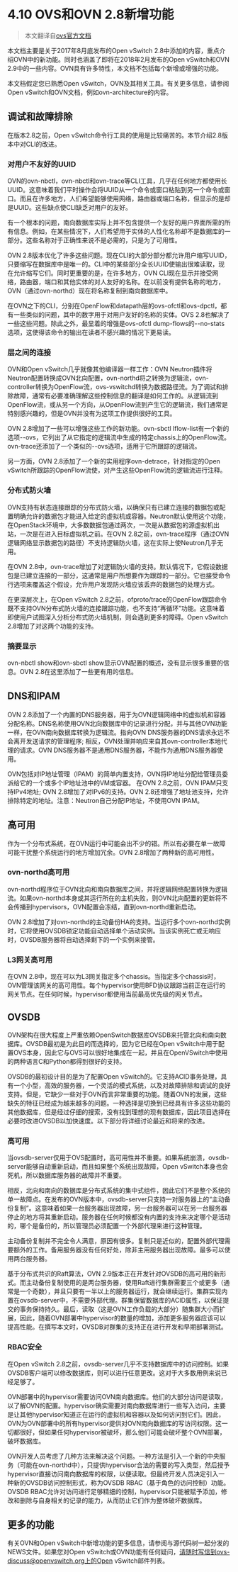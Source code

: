 # 4.10 OVS和OVN 2.8新增功能

> 本文翻译自[ovs官方文档](http://docs.openvswitch.org/en/latest/topics/ovn-news-2.8/)

本文档主要是关于2017年8月底发布的Open vSwitch 2.8中添加的内容，重点介绍OVN中的新功能。同时也涵盖了即将在2018年2月发布的Open vSwitch和OVN 2.9中的一些内容。OVN具有许多特性，本文档不包括每个新增或增强的功能。

本文档假定您已熟悉Open vSwitch，OVN及其相关工具。有关更多信息，请参阅Open vSwitch和OVN文档，例如ovn-architecture的内容。

## 调试和故障排除

在版本2.8之前，Open vSwitch命令行工具的使用是比较痛苦的。本节介绍2.8版本中对CLI的改进。

### 对用户不友好的UUID

OVN的ovn-nbctl，ovn-nbctl和ovn-trace等CLI工具，几乎在任何地方都使用长UUID。这意味着我们平时操作会将UUID从一个命令或窗口粘贴到另一个命令或窗口。而且在许多地方，人们希望能够使用网络，路由器或端口名称，但显示的是却是UUID。这些缺点使CLI缺乏对用户的友好。

有一个根本的问题，南向数据库实际上并不包含提供一个友好的用户界面所需的所有信息。例如，在某些情况下，人们希望用于实体的人性化名称却不是数据库的一部分。这些名称对于正确性来说不是必需的，只是为了可用性。

OVN 2.8版本优化了许多这些问题。现在CLI的大部分部分都允许用户缩写UUID，只要缩写在数据库中是唯一的。CLI中的某些部分全长UUID使输出很难读取，现在允许缩写它们。同时更重要的是，在许多地方，OVN CLI现在显示并接受网络，路由器，端口和其他实体的对人友好的名称。在以前没有提供名称的地方，OVN（通过ovn-northd）现在将名称复制到南向数据库中。

在OVN之下的CLI，分别在OpenFlow和datapath层的ovs-ofctl和ovs-dpctl，都有一些类似的问题，其中的数字用于对用户友好的名称的实体。OVS 2.8也解决了一些这些问题。除此之外，最显着的增强是ovs-ofctl dump-flows的--no-stats选项，这使得该命令的输出在读者不感兴趣的情况下更易读。

### 层之间的连接

OVN和Open vSwitch几乎就像其他编译器一样工作：OVN Neutron插件将Neutron配置转换成OVN北向配置，ovn-northd将之转换为逻辑流，ovn-controller转换为OpenFlow流，ovs-vswitchd转换为数据路径流。为了调试和排除故障，通常有必要准确理解这些控制信息的翻译是如何工作的。从逻辑流到OpenFlow流，或从另一个方向，从OpenFlow流到产生它的逻辑流，我们通常是特别感兴趣的，但是OVN并没有为这项工作提供很好的工具。

OVN 2.8增加了一些可以增强这些工作的新功能。ovn-sbctl lflow-list有一个新的选项--ovs，它列出了从它指定的逻辑流中生成的特定chassis上的OpenFlow流。ovn-trace还添加了一个类似的--ovs选项，适用于它所跟踪的逻辑流。

另一方面，OVN 2.8添加了一个新的实用程序ovn-detrace，针对指定的Open vSwitch所跟踪的OpenFlow流使，对产生这些OpenFlow流的逻辑流进行注释。

### 分布式防火墙

OVN支持有状态连接跟踪的分布式防火墙，以确保只有已建立连接的数据包或配置明确允许的数据包才能进入给定的虚拟机或容器。Neutron默认使用这个功能，在OpenStack环境中，大多数数据包通过两次，一次是从数据包的源虚拟机出站，一次是在进入目标虚拟机之前。在OVN 2.8之前，ovn-trace程序（通过OVN逻辑网络显示数据包的路径）不支持逻辑防火墙，这在实际上使Neutron几乎无用。

在OVN 2.8中，ovn-trace增加了对逻辑防火墙的支持。默认情况下，它假设数据包是已建立连接的一部分，这通常是用户所想要作为跟踪的一部分。它也接受命令行选项来覆盖这个假设，允许用户发现防火墙应该丢弃的数据包的处理方式。

在更深层次上，在Open vSwitch 2.8之前，ofproto/trace的OpenFlow跟踪命令既不支持OVN分布式防火墙的连接跟踪功能，也不支持“再循环”功能。这意味着即使用户试图深入分析分布式防火墙机制，则会遇到更多的障碍。Open vSwitch 2.8增加了对这两个功能的支持。

### 摘要显示

ovn-nbctl show和ovn-sbctl show显示OVN配置的概述，没有显示很多重要的信息。OVN 2.8在这里添加了一些更有用的信息。

## DNS和IPAM

OVN 2.8添加了一个内置的DNS服务器，用于为OVN逻辑网络中的虚拟机和容器分配名称。DNS名称使用OVN北向数据库中的记录进行分配，并与其他OVN功能一样，在OVN南向数据库转换为逻辑流。指向OVN DNS服务器的DNS请求永远不会离开发送请求的管理程序; 相反，OVN处理并响应来自其ovn-controller本地代理的请求。OVN DNS服务器不是通用DNS服务器，不能作为通用DNS服务器使用。

OVN包括对IP地址管理（IPAM）的简单内置支持，OVN将IP地址分配给管理员委派给它的一个或多个IP地址池中的VM或容器。 在OVN 2.8之前，OVN IPAM只支持IPv4地址; OVN 2.8增加了对IPv6的支持。OVN 2.8还增强了地址池支持，允许排除特定的地址。注意：Neutron自己分配IP地址，不使用OVN IPAM。

## 高可用

作为一个分布式系统，在OVN运行中可能会出不少的错。所以有必要在单一故障可能干扰整个系统运行的地方增加冗余。OVN 2.8增加了两种新的高可用性。

### ovn-northd高可用

ovn-northd程序位于OVN北向和南向数据库之间，并将逻辑网络配置转换为逻辑流。如果ovn-northd本身或其运行所在的主机失败，则OVN北向配置的更新将不会传播到hypervisors，OVN配置会冻结，直到ovn-northd重新启动。

OVN 2.8增加了对ovn-northd的主动备份HA的支持。当运行多个ovn-northd实例时，它将使用OVSDB锁定功能自动选择单个活动实例。当该实例死亡或无响应时，OVSDB服务器将自动选择剩下的一个实例来接管。

### L3网关高可用

在OVN 2.8中，现在可以为L3网关指定多个chassis。当指定多个chassis时，OVN管理该网关的高可用性。每个hypervisor使用BFD协议跟踪当前正在运行的网关节点。在任何时候，hypervisor都使用当前最高优先级的网关节点。

## OVSDB

OVN架构在很大程度上严重依赖OpenSwitch数据库OVSDB来托管北向和南向数据库。OVSDB最初是为此目的而选择的，因为它已经在Open vSwitch中用于配置OVS本身，因此它与OVS可以很好地集成在一起，并且在OpenVSwitch中使用的两种语言C和Python都得到很好的支持。

OVSDB的最初设计目的是为了配置Open vSwitch的。它支持ACID事务处理，具有一个小型，高效的服务器，一个灵活的模式系统，以及对故障排除和调试的良好支持。但是，它缺少一些对于OVN而言非常重要的功能。随着OVN的发展，这些缺失的特征已经成为越来越多的问题。一种选择是切换到已经具有许多这些功能的其他数据库，但是经过仔细的搜索，没有找到理想的现有数据库，因此项目选择在必要时改进OVSDB以加快速度。以下部分将详细讨论最近和将来的改进。

### 高可用

当ovsdb-server仅用于OVS配置时，高可用性并不重要。如果系统崩溃，ovsdb-server能够自动重新启动，而且如果整个系统出现故障，Open vSwitch本身也会死机，所以数据库服务器的故障并不重要。

相反，北向和南向的数据库是分布式系统的集中式组件，因此它们不是整个系统的单一故障点。在发布的OVN版本中，ovsdb-server只支持一对服务器上的“主动备份复制”。这意味着如果一台服务器出现故障，另一台服务器可以在另一台服务器停止的地方将其重新启动。服务器在任何时候都没有内置的支持来决定哪个是活动的，哪个是备份的，所以管理员必须配置一个外部代理来进行这种管理。

主动备份复制并不完全令人满意，原因有很多。复制只是近似的，配置外部代理需要额外的工作。备用服务器没有任何好处，除非主用服务器出现故障。最多可以使用两台服务器。

基于分布式共识的Raft算法，OVN 2.9版本正在开发针对OVSDB的高可用的新形式。而主动备份复制使用的是两台服务器，使用Raft进行集群需要三个或更多（通常是一个奇数），并且只要有一半以上的服务器运行，就会继续运行。集群实现内置在ovsdb-server中，不需要外部代理。群集保留数据库的ACID属性，以保证提交的事务保持持久。最后，读取（这是OVN工作负载的大部分）随集群大小而扩展，因此，随着OVN部署中hypervisor的数量的增加，添加更多服务器应该可以提高性能。在撰写本文时，OVSDB对群集的支持正在进行开发和早期部署测试。

### RBAC安全

在Open vSwitch 2.8之前，ovsdb-server几乎不支持数据库中的访问控制。如果OVSDB客户端可以修改数据库，则可以进行任意更改。这对于大多数用例来说已经足够了。

OVN部署中的hypervisor需要访问OVN南向数据库。他们的大部分访问是读取，以了解OVN的配置。hypervisor确实需要对南向数据库进行一些写入访问，主要是让其他hypervisor知道正在运行的虚拟机和容器以及如何访问到它们。因此，OVN为OVN部署中的所有hypervisor提供对OVN南向数据库的写访问权限。这一切都很好，但如果任何hypervisor被破坏，那么他们可能会破坏整个OVN部署，破坏数据库。

OVN开发人员考虑了几种方法来解决这个问题。一种方法是引入一个新的中央服务（可能在ovn-northd中），只提供hypervisor合法的需要的写入类型，然后授予hypervisor直接访问南向数据库的权限，以便读取。但最终开发人员决定引入一种新的OVSDB访问控制形式，称为OVSDB RBAC（基于角色的访问控制）功能。OVSDB RBAC允许对访问进行足够精细的控制，hypervisor只能被赋予添加，修改和删除与自身相关的记录的能力，从而防止它们作为整体破坏数据库。

## 更多的功能

有关OVN和Open vSwitch中新增功能的更多信息，请参阅与源代码树一起分发的NEWS文件。如果您对Open vSwitch或OVN功能有任何疑问，请随时写信到ovs-discuss@openvswitch.org上的Open vSwitch邮件列表。